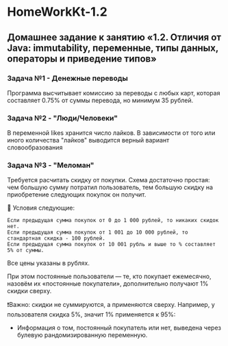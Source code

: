 # HomeWorkKt-1.2
## Домашнее задание к занятию «1.2. Отличия от Java: immutability, переменные, типы данных, операторы и приведение типов»

### Задача №1 - Денежные переводы

  Программа высчитывает комиссию за переводы с любых карт, которая составляет 0.75% от суммы перевода, но минимум 35 рублей.

### Задача №2 - "Люди/Человеки"

  В переменной likes хранится число лайков. В зависимости от того или иного количества "лайков" выводится верный вариант словообразования

### Задача №3 - "Меломан"

  Требуется расчитать скидку от покупки.
Схема достаточно простая: чем большую сумму потратил пользователь, тем большую скидку на приобретение следующих покупок он получит.

📌 Условия следующие:

    Если предыдущая сумма покупок от 0 до 1 000 рублей, то никаких скидок нет.
    Если предыдущая сумма покупок от 1 001 до 10 000 рублей, то стандартная скидка - 100 рублей.
    Если предыдущая сумма покупок от 10 001 рубль и выше то % составляет 5% от суммы.

Все цены указаны в рублях.

При этом постоянные пользователи — те, кто покупает ежемесячно, назовём их «постоянные покупатели», дополнительно получают 1% скидки сверху.

❗Важно: скидки не суммируются, а применяются сверху. Например, у пользователя скидка 5%, значит 1% применяется к 95%:

- Информация о том, постоянный покупатель или нет, выведена через булевую рандомизированную переменную.
